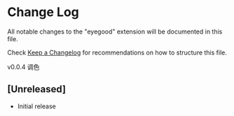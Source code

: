 # Change Log

All notable changes to the "eyegood" extension will be documented in this file.

Check [Keep a Changelog](http://keepachangelog.com/) for recommendations on how to structure this file.

v0.0.4 调色

## [Unreleased]

- Initial release
